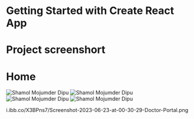 # Getting Started with Create React App
# Project screenshort

# Home

<img src="https://i.ibb.co/X3BPns7/Screenshot-2023-06-23-at-00-30-29-Doctor-Portal.png" alt="Shamol Mojumder Dipu" />


<img src="https://i.ibb.co/mRpcKFF/Screenshot-2023-06-17-at-21-51-59-Doctor-Portal.png" alt="Shamol Mojumder Dipu" />

<img src="https://i.ibb.co/JK6DB4P/Screenshot-2023-06-23-at-00-30-38-Doctor-Portal.png" alt="Shamol Mojumder Dipu" />


<img src="https://i.ibb.co/80PVRbm/Screenshot-2023-06-23-at-00-31-00-Doctor-Portal.png" alt="Shamol Mojumder Dipu" />

i.ibb.co/X3BPns7/Screenshot-2023-06-23-at-00-30-29-Doctor-Portal.png